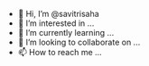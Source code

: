 - 👋 Hi, I’m @savitrisaha
- 👀 I’m interested in ...
- 🌱 I’m currently learning ...
- 💞️ I’m looking to collaborate on ...
- 📫 How to reach me ...

<!---
savitrisaha/savitrisaha is a ✨ special ✨ repository because its `README.md` (this file) appears on your GitHub profile.
You can click the Preview link to take a look at your changes.
--->

